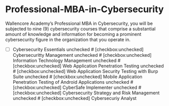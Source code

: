 # Professional-MBA-in-Cybersecurity
 Wallencore Academy’s Professional MBA in Cybersecurity, you will be subjected to nine (9) cybersecurity courses that comprise a substantial amount of knowledge and information for becoming a prominent cybersecurity figure in the organization that you operate in.


- [ ] Cybersecurity Essentials
unchecked # [checkbox:unchecked] Cybersecuritty Management
unchecked # [checkbox:unchecked] Information Technology Management
unchecked # [checkbox:unchecked] Web Application Penetration Testing
unchecked # [checkbox:unchecked] Web Application Security Testing with Burp Suite
unchecked # [checkbox:unchecked] Mobile Application Penetration Testing of Android Applications
unchecked # [checkbox:unchecked] CyberSafe Implementer
unchecked # [checkbox:unchecked] Cybersecurity Strategy and Risk Management
unchecked # [checkbox:unchecked] Cybersecuriy Analyst
